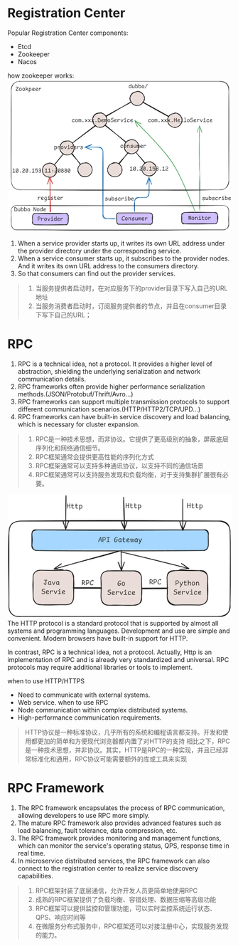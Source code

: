 
# Registration Center

Popular Registration Center components: 
- Etcd
- Zookeeper
- Nacos

how zookeeper works:
![](../images/09-SystemDesign-MicroService-ZK.png)
1. When a service provider starts up, it writes its own URL address under the provider directory under the corresponding service.
2. When a service consumer starts up, it subscribes to the provider nodes. And it writes its own URL address to the consumers directory.
3. So that consumers can find out the provider services.

>1. 当服务提供者启动时，在对应服务下的provider目录下写入自己的URL地址
>2. 当服务消费者启动时，订阅服务提供者的节点，并且在consumer目录下写下自己的URL；




# RPC

1. RPC is a technical idea, not a protocol. It provides a higher level of abstraction, shielding the underlying serialization and network communication details.
2. RPC frameworks often provide higher performance serialization methods.(JSON/Protobuf/Thrift/Avro...)
3. RPC frameworks can support multiple transmission protocols to support different communication scenarios.(HTTP/HTTP2/TCP/UPD...)
4. RPC frameworks can have built-in service discovery and load balancing, which is necessary for cluster expansion.
> 1. RPC是一种技术思想，而非协议。它提供了更高级别的抽象，屏蔽底层序列化和网络通信细节。
> 2. RPC框架通常会提供更高性能的序列化方式
> 3. RPC框架通常可以支持多种通讯协议，以支持不同的通信场景
> 4. RPC框架通常可以支持服务发现和负载均衡，对于支持集群扩展很有必要。

![](../images/09-SystemDesign-MicroService-RPC.png)
The HTTP protocol is a standard protocol that is supported by almost all systems and programming languages. Development and use are simple and convenient. Modern browsers have built-in support for HTTP.

In contrast, RPC is a technical idea, not a protocol. Actually, Http is an implementation of RPC and is already very standardized and universal. RPC protocols may require additional libraries or tools to implement.

when to use HTTP/HTTPS
- Need to communicate with external systems.
- Web service.
when to use RPC
- Node communication within complex distributed systems.
- High-performance communication requirements.


>HTTP协议是一种标准协议，几乎所有的系统和编程语言都支持。开发和使用都更加的简单和方便现代浏览器都内置了对HTTP的支持
>相比之下，RPC是一种技术思想，并非协议。其实，HTTP是RPC的一种实现，并且已经非常标准化和通用，RPC协议可能需要额外的库或工具来实现


# RPC Framework

1. The RPC framework encapsulates the process of RPC communication, allowing developers to use RPC more simply.
2. The mature RPC framework also provides advanced features such as load balancing, fault tolerance, data compression, etc.
3. The RPC framework provides monitoring and management functions, which can monitor the service's operating status, QPS, response time in real time.
4. In microservice distributed services, the RPC framework can also connect to the registration center to realize service discovery capabilities.

> 1. RPC框架封装了底层通信，允许开发人员更简单地使用RPC
> 2. 成熟的RPC框架提供了负载均衡、容错处理、数据压缩等高级功能
> 3. RPC框架可以提供监控和管理功能，可以实时监控系统运行状态、QPS、响应时间等
> 4. 在微服务分布式服务中，RPC框架还可以对接注册中心，实现服务发现的能力。